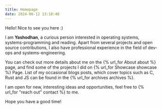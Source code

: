 ```yaml
---
title: Homepage
date: 2024-06-12 13:18:48
---
```


Hello! Nice to see you here :)

I am __Yashodhan__, a curious person interested in operating systems, systems-programming and reading. Apart from several projects and open source contributions, I also have professional experience in the field of dev-ops and systems-engineering.

You can check out more details about me on the {% url_for About about %} page, and find some of the projects I did on {% url_for Showcase showcase %} Page. List of my occasional blogs posts, which cover topics such as C, Rust and JS can be found in the {% url_for archives archives %}.


I am open for new, interesting ideas and opportunities, feel free to {% url_for "reach out" contact %} to me.

Hope you have a good time!
